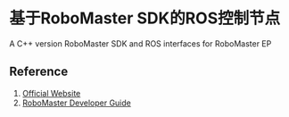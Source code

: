 # 基于RoboMaster SDK的ROS控制节点

A C++ version RoboMaster SDK and ROS interfaces for RoboMaster EP

## Reference
1. [Official Website](https://www.dji.com/robomaster-ep)
2. [RoboMaster Developer Guide](https://robomaster-dev.readthedocs.io/zh_CN/latest/quick_start.html)
